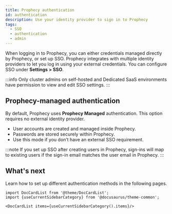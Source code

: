 ```yaml
---
title: Prophecy authentication
id: authentication
description: Use your identity provider to sign in to Prophecy
tags:
  - SSO
  - authentication
  - admin
---
```


When logging in to Prophecy, you can either credentials managed directly by Prophecy, or set up SSO. Prophecy integrates with multiple identity providers to let you log in using your external credentials. You can configure SSO under **Settings > SSO**.

:::info
Only cluster admins on self-hosted and Dedicated SaaS environments have permission to view and edit SSO settings.
:::

## Prophecy-managed authentication

By default, Prophecy uses **Prophecy Managed** authentication. This option requires no external identity provider.

- User accounts are created and managed inside Prophecy.
- Passwords are stored securely within Prophecy.
- Use this mode if you don’t have an external SSO requirement.

:::note
If you set up SSO after creating users in Prophecy, sign-ins will map to existing users if the sign-in email matches the user email in Prophecy.
:::

## What's next

Learn how to set up different authentication methods in the following pages.

```mdx-code-block
import DocCardList from '@theme/DocCardList';
import {useCurrentSidebarCategory} from '@docusaurus/theme-common';

<DocCardList items={useCurrentSidebarCategory().items}/>
```
